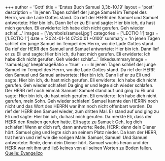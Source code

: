 +++
author = 'Gott'
title = 'Erstes Buch Samuel 3,3b-10.19'
layout = 'post'
description = 'In jenen Tagen schlief der junge Samuel im Tempel des Herrn, wo die Lade Gottes stand. Da rief der HERR den Samuel und Samuel antwortete: Hier bin ich. Dann lief er zu Eli und sagte: Hier bin ich, du hast mich gerufen. Eli erwiderte: Ich habe dich nicht gerufen. Geh wieder schlaf....'
images = ['/symbols/samuel.jpg']
categories = ['LECTIO 1']
tags = ['LECTIO 1']
date = '2024-01-14 07:30:01 +0100'
summary = 'In jenen Tagen schlief der junge Samuel im Tempel des Herrn, wo die Lade Gottes stand. Da rief der HERR den Samuel und Samuel antwortete: Hier bin ich. Dann lief er zu Eli und sagte: Hier bin ich, du hast mich gerufen. Eli erwiderte: Ich habe dich nicht gerufen. Geh wieder schlaf....'
linkedsummaryImage = 'samuel.jpg'
keepImageRatio = 'true'
+++
In jenen Tagen schlief der junge Samuel im Tempel des Herrn, wo die Lade Gottes stand.
Da rief der HERR den Samuel und Samuel antwortete: Hier bin ich.
Dann lief er zu Eli und sagte: Hier bin ich, du hast mich gerufen. Eli erwiderte: Ich habe dich nicht gerufen. Geh wieder schlafen! Da ging er und legte sich wieder schlafen.<!--more-->
Der HERR rief noch einmal: Samuel! Samuel stand auf und ging zu Eli und sagte: Hier bin ich, du hast mich gerufen. Eli erwiderte: Ich habe dich nicht gerufen, mein Sohn. Geh wieder schlafen!
Samuel kannte den HERRN noch nicht und das Wort des HERRN war ihm noch nicht offenbart worden.
Da rief der HERR den Samuel wieder, zum dritten Mal. Er stand auf und ging zu Eli und sagte: Hier bin ich, du hast mich gerufen. Da merkte Eli, dass der HERR den Knaben gerufen hatte.
Eli sagte zu Samuel: Geh, leg dich schlafen! Wenn er dich ruft, dann antworte: Rede, HERR; denn dein Diener hört. Samuel ging und legte sich an seinem Platz nieder.
Da kam der HERR, trat heran und rief wie die vorigen Male: Samuel, Samuel! Und Samuel antwortete: Rede, denn dein Diener hört.
Samuel wuchs heran und der HERR war mit ihm und ließ keines von all seinen Worten zu Boden fallen.<br> [Quelle: Evangelizo](https://evangeliumtagfuertag.org/DE/gospel)
